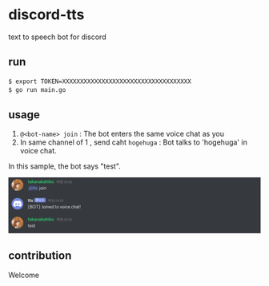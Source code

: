 # discord-tts
text to speech bot for discord

## run

```bash
$ export TOKEN=XXXXXXXXXXXXXXXXXXXXXXXXXXXXXXXXXXXX
$ go run main.go
```

## usage

1. `@<bot-name> join` : The bot enters the same voice chat as you
2. In same channel of 1 , send caht `hogehuga` : Bot talks to 'hogehuga' in voice chat.


In this sample, the bot says "test".

![sample](./sample.png)

## contribution

Welcome
